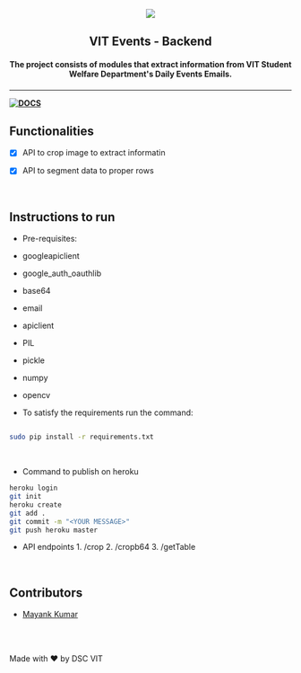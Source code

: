 
<p  align="center">

<img  src="https://user-images.githubusercontent.com/30529572/72455010-fb38d400-37e7-11ea-9c1e-8cdeb5f5906e.png"  />

<h2  align="center"> VIT Events - Backend </h2>

<h4  align="center"> The project consists of modules that extract information from VIT Student Welfare Department's Daily Events Emails. <h4>

</p>

  

---

[![DOCS](https://img.shields.io/badge/Documentation-see%20docs-green?style=flat-square&logo=appveyor)](https://documenter.getpostman.com/view/10749950/SzS8um1N?version=latest)



  
  

## Functionalities

- [X] API to crop image to extract informatin
- [X]  API to segment data to proper rows
  

<br>

  
  

## Instructions to run

  

* Pre-requisites:

- googleapiclient

- google_auth_oauthlib

- base64

- email

- apiclient

- PIL

- pickle

- numpy

- opencv

  

* To satisfy the requirements run the command:

```bash

sudo pip install -r requirements.txt

```

  <br/>

* Command to publish on heroku

  

```bash
heroku login
git init
heroku create
git add .
git commit -m "<YOUR MESSAGE>"
git push heroku master
```
* API endpoints
		1.  /crop
		2. /cropb64
		3. /getTable

<br>

  

## Contributors

  

*  [Mayank Kumar](https://github.com/mayankkumar2)

  
  
  

<br>

<br>

  

<p  align="center">

Made with :heart: by DSC VIT

</p>